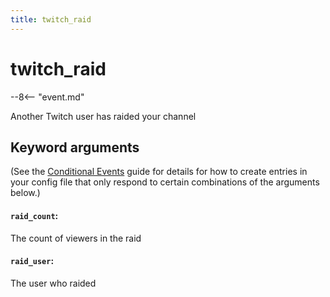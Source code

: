```yaml
---
title: twitch_raid
---
```


# twitch_raid


--8<-- "event.md"

Another Twitch user has raided your channel

## Keyword arguments

(See the [Conditional Events](overview/conditional.md)
guide for details for how to create entries in your config file that
only respond to certain combinations of the arguments below.)

#### `raid_count`:

The count of viewers in the raid

#### `raid_user`:

The user who raided
